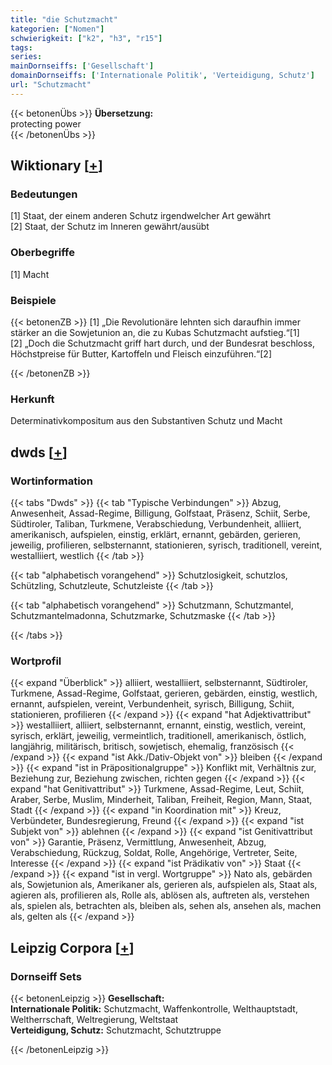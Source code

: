 ```yaml
---
title: "die Schutzmacht"
kategorien: ["Nomen"]
schwierigkeit: ["k2", "h3", "r15"]
tags:
series:
mainDornseiffs: ['Gesellschaft']
domainDornseiffs: ['Internationale Politik', 'Verteidigung, Schutz']
url: "Schutzmacht"
---
```


{{< betonenÜbs >}}
**Übersetzung:**  
protecting power  
{{< /betonenÜbs >}}

## Wiktionary [[+](https://de.wiktionary.org/wiki/Schutzmacht)]

### Bedeutungen
[1] Staat, der einem anderen Schutz irgendwelcher Art gewährt  
[2] Staat, der Schutz im Inneren gewährt/ausübt  

### Oberbegriffe
[1] Macht  

### Beispiele
{{< betonenZB >}}
[1] „Die Revolutionäre lehnten sich daraufhin immer stärker an die Sowjetunion an, die zu Kubas Schutzmacht aufstieg.“[1]  
[2] „Doch die Schutzmacht griff hart durch, und der Bundesrat beschloss, Höchstpreise für Butter, Kartoffeln und Fleisch einzuführen.“[2]  

{{< /betonenZB >}}
### Herkunft
Determinativkompositum aus den Substantiven Schutz und Macht  



## dwds [[+](https://www.dwds.de/wb/Schutzmacht)]

### Wortinformation
{{< tabs "Dwds" >}}
{{< tab "Typische Verbindungen" >}}
Abzug, Anwesenheit, Assad-Regime, Billigung, Golfstaat, Präsenz, Schiit, Serbe, Südtiroler, Taliban, Turkmene, Verabschiedung, Verbundenheit, alliiert, amerikanisch, aufspielen, einstig, erklärt, ernannt, gebärden, gerieren, jeweilig, profilieren, selbsternannt, stationieren, syrisch, traditionell, vereint, westalliiert, westlich
{{< /tab >}}

{{< tab "alphabetisch vorangehend" >}}
Schutzlosigkeit, schutzlos, Schützling, Schutzleute, Schutzleiste
{{< /tab >}}

{{< tab "alphabetisch vorangehend" >}}
Schutzmann, Schutzmantel, Schutzmantelmadonna, Schutzmarke, Schutzmaske
{{< /tab >}}

{{< /tabs >}}

### Wortprofil
{{< expand "Überblick" >}} alliiert, westalliiert, selbsternannt, Südtiroler, Turkmene, Assad-Regime, Golfstaat, gerieren, gebärden, einstig, westlich, ernannt, aufspielen, vereint, Verbundenheit, syrisch, Billigung, Schiit, stationieren, profilieren {{< /expand >}}
{{< expand "hat Adjektivattribut" >}} westalliiert, alliiert, selbsternannt, ernannt, einstig, westlich, vereint, syrisch, erklärt, jeweilig, vermeintlich, traditionell, amerikanisch, östlich, langjährig, militärisch, britisch, sowjetisch, ehemalig, französisch {{< /expand >}}
{{< expand "ist Akk./Dativ-Objekt von" >}} bleiben {{< /expand >}}
{{< expand "ist in Präpositionalgruppe" >}} Konflikt mit, Verhältnis zur, Beziehung zur, Beziehung zwischen, richten gegen {{< /expand >}}
{{< expand "hat Genitivattribut" >}} Turkmene, Assad-Regime, Leut, Schiit, Araber, Serbe, Muslim, Minderheit, Taliban, Freiheit, Region, Mann, Staat, Stadt {{< /expand >}}
{{< expand "in Koordination mit" >}} Kreuz, Verbündeter, Bundesregierung, Freund {{< /expand >}}
{{< expand "ist Subjekt von" >}} ablehnen {{< /expand >}}
{{< expand "ist Genitivattribut von" >}} Garantie, Präsenz, Vermittlung, Anwesenheit, Abzug, Verabschiedung, Rückzug, Soldat, Rolle, Angehörige, Vertreter, Seite, Interesse {{< /expand >}}
{{< expand "ist Prädikativ von" >}} Staat {{< /expand >}}
{{< expand "ist in vergl. Wortgruppe" >}} Nato als, gebärden als, Sowjetunion als, Amerikaner als, gerieren als, aufspielen als, Staat als, agieren als, profilieren als, Rolle als, ablösen als, auftreten als, verstehen als, spielen als, betrachten als, bleiben als, sehen als, ansehen als, machen als, gelten als {{< /expand >}}

## Leipzig Corpora [[+](https://corpora.uni-leipzig.de/en/res?word=Schutzmacht&corpusId=deu_newscrawl-public_2018)]

### Dornseiff Sets
{{< betonenLeipzig >}}
**Gesellschaft:**  
**Internationale Politik:** Schutzmacht, Waffenkontrolle, Welthauptstadt, Weltherrschaft, Weltregierung, Weltstaat  
**Verteidigung, Schutz:** Schutzmacht, Schutztruppe  

{{< /betonenLeipzig >}}
